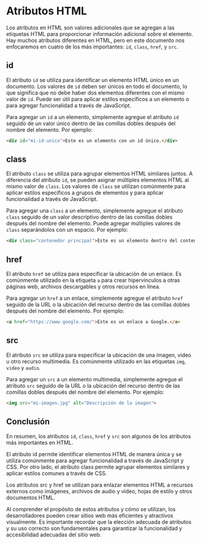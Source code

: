 # Atributos HTML

Los atributos en HTML son valores adicionales que se agregan a las etiquetas HTML para proporcionar información adicional sobre el elemento. Hay muchos atributos diferentes en HTML, pero en este documento nos enfocaremos en cuatro de los más importantes: `id`, `class`, `href`, y `src`.

## id

El atributo `id` se utiliza para identificar un elemento HTML único en un documento. Los valores de `id` deben ser únicos en todo el documento, lo que significa que no debe haber dos elementos diferentes con el mismo valor de `id`. Puede ser útil para aplicar estilos específicos a un elemento o para agregar funcionalidad a través de JavaScript.

Para agregar un `id` a un elemento, simplemente agregue el atributo `id` seguido de un valor único dentro de las comillas dobles después del nombre del elemento. Por ejemplo:

```html
<div id="mi-id-unico">Este es un elemento con un id único.</div>
```

## class

El atributo `class` se utiliza para agrupar elementos HTML similares juntos. A diferencia del atributo `id`, se pueden asignar múltiples elementos HTML al mismo valor de `class`. Los valores de `class` se utilizan comúnmente para aplicar estilos específicos a grupos de elementos y para aplicar funcionalidad a través de JavaScript.

Para agregar una `class` a un elemento, simplemente agregue el atributo `class` seguido de un valor descriptivo dentro de las comillas dobles después del nombre del elemento. Puede agregar múltiples valores de `class` separándolos con un espacio. Por ejemplo:

```html
<div class="contenedor principal">Este es un elemento dentro del contenedor principal.</div>
```

## href

El atributo `href` se utiliza para especificar la ubicación de un enlace. Es comúnmente utilizado en la etiqueta `a` para crear hipervínculos a otras páginas web, archivos descargables y otros recursos en línea.

Para agregar un `href` a un enlace, simplemente agregue el atributo `href` seguido de la URL o la ubicación del recurso dentro de las comillas dobles después del nombre del elemento. Por ejemplo:

```html
<a href="https://www.google.com/">Este es un enlace a Google.</a>
```

## src

El atributo `src` se utiliza para especificar la ubicación de una imagen, video u otro recurso multimedia. Es comúnmente utilizado en las etiquetas `img`, `video` y `audio`.

Para agregar un `src` a un elemento multimedia, simplemente agregue el atributo `src` seguido de la URL o la ubicación del recurso dentro de las comillas dobles después del nombre del elemento. Por ejemplo:

```html
<img src="mi-imagen.jpg" alt="Descripción de la imagen">
```

## Conclusión

En resumen, los atributos `id`, `class`, `href` y `src` son algunos de los atributos más importantes en HTML. 

El atributo id permite identificar elementos HTML de manera única y se utiliza comúnmente para agregar funcionalidad a través de JavaScript y CSS. Por otro lado, el atributo class permite agrupar elementos similares y aplicar estilos comunes a través de CSS.

Los atributos src y href se utilizan para enlazar elementos HTML a recursos externos como imágenes, archivos de audio y video, hojas de estilo y otros documentos HTML.

Al comprender el propósito de estos atributos y cómo se utilizan, los desarrolladores pueden crear sitios web más eficientes y atractivos visualmente. Es importante recordar que la elección adecuada de atributos y su uso correcto son fundamentales para garantizar la funcionalidad y accesibilidad adecuadas del sitio web.
